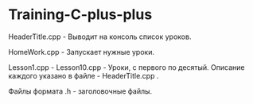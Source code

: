 # Training-C-plus-plus
HeaderTitle.cpp - Выводит на консоль список уроков.

HomeWork.cpp - Запускает нужные уроки.

Lesson1.cpp - Lesson10.cpp - Уроки, с первого по десятый. Описание каждого указано в файле - HeaderTitle.cpp .

Файлы формата .h - заголовочные файлы.
